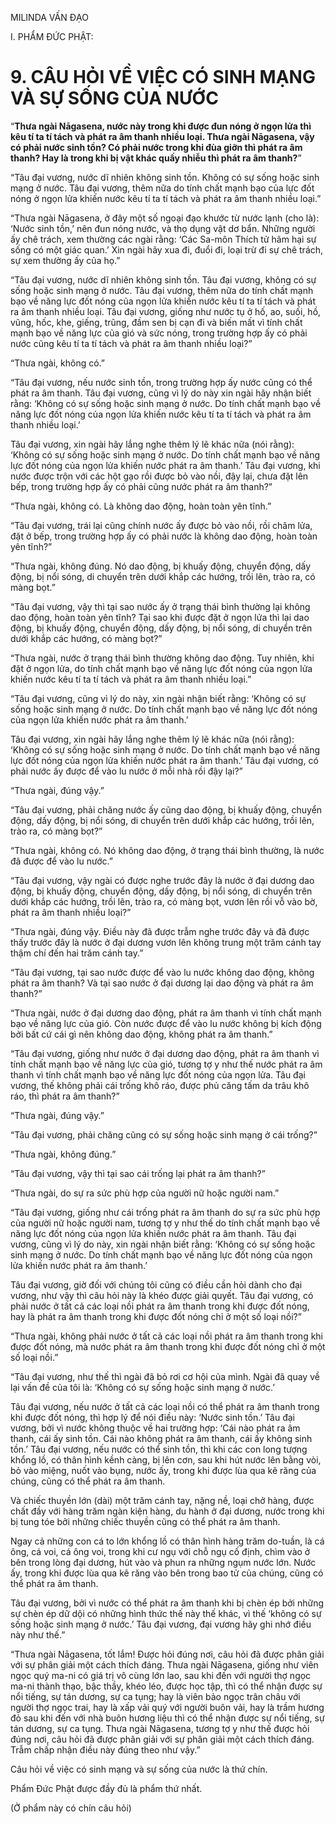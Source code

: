 MILINDA VẤN ĐẠO

I. PHẨM ĐỨC PHẬT:

# 9. CÂU HỎI VỀ VIỆC CÓ SINH MẠNG VÀ SỰ SỐNG CỦA NƯỚC

“**Thưa ngài Nāgasena, nước này trong khi được đun nóng ở ngọn lửa thì kêu tí ta tí tách và phát ra âm thanh nhiều loại. Thưa ngài Nāgasena, vậy có phải nước sinh tồn? Có phải nước trong khi đùa giỡn thì phát ra âm thanh? Hay là trong khi bị vật khác quấy nhiễu thì phát ra âm thanh?**”

“Tâu đại vương, nước dĩ nhiên không sinh tồn. Không có sự sống hoặc sinh mạng ở nước. Tâu đại vương, thêm nữa do tính chất mạnh bạo của lực đốt nóng ở ngọn lửa khiến nước kêu tí ta tí tách và phát ra âm thanh nhiều loại.”

“Thưa ngài Nāgasena, ở đây một số ngoại đạo khước từ nước lạnh (cho là): ‘Nước sinh tồn,’ nên đun nóng nước, và thọ dụng vật dơ bẩn. Những người ấy chê trách, xem thường các ngài rằng: ‘Các Sa-môn Thích tử hãm hại sự sống có một giác quan.’ Xin ngài hãy xua đi, đuổi đi, loại trừ đi sự chê trách, sự xem thường ấy của họ.”

“Tâu đại vương, nước dĩ nhiên không sinh tồn. Tâu đại vương, không có sự sống hoặc sinh mạng ở nước. Tâu đại vương, thêm nữa do tính chất mạnh bạo về năng lực đốt nóng của ngọn lửa khiến nước kêu tí ta tí tách và phát ra âm thanh nhiều loại. Tâu đại vương, giống như nước tụ ở hố, ao, suối, hồ, vũng, hốc, khe, giếng, trũng, đầm sen bị cạn đi và biến mất vì tính chất mạnh bạo về năng lực của gió và sức nóng, trong trường hợp ấy có phải nước cũng kêu tí ta tí tách và phát ra âm thanh nhiều loại?”

“Thưa ngài, không có.”

“Tâu đại vương, nếu nước sinh tồn, trong trường hợp ấy nước cũng có thể phát ra âm thanh. Tâu đại vương, cũng vì lý do này xin ngài hãy nhận biết rằng: ‘Không có sự sống hoặc sinh mạng ở nước. Do tính chất mạnh bạo về năng lực đốt nóng của ngọn lửa khiến nước kêu tí ta tí tách và phát ra âm thanh nhiều loại.’

Tâu đại vương, xin ngài hãy lắng nghe thêm lý lẽ khác nữa (nói rằng): ‘Không có sự sống hoặc sinh mạng ở nước. Do tính chất mạnh bạo về năng lực đốt nóng của ngọn lửa khiến nước phát ra âm thanh.’ Tâu đại vương, khi nước được trộn với các hột gạo rồi được bỏ vào nồi, đậy lại, chưa đặt lên bếp, trong trường hợp ấy có phải cũng nước phát ra âm thanh?”

“Thưa ngài, không có. Là không dao động, hoàn toàn yên tĩnh.”

“Tâu đại vương, trái lại cũng chính nước ấy được bỏ vào nồi, rồi châm lửa, đặt ở bếp, trong trường hợp ấy có phải nước là không dao động, hoàn toàn yên tĩnh?”

“Thưa ngài, không đúng. Nó dao động, bị khuấy động, chuyển động, dấy động, bị nổi sóng, di chuyển trên dưới khắp các hướng, trồi lên, trào ra, có màng bọt.”

“Tâu đại vương, vậy thì tại sao nước ấy ở trạng thái bình thường lại không dao động, hoàn toàn yên tĩnh? Tại sao khi được đặt ở ngọn lửa thì lại dao động, bị khuấy động, chuyển động, dấy động, bị nổi sóng, di chuyển trên dưới khắp các hướng, có màng bọt?”

“Thưa ngài, nước ở trạng thái bình thường không dao động. Tuy nhiên, khi đặt ở ngọn lửa, do tính chất mạnh bạo về năng lực đốt nóng của ngọn lửa khiến nước kêu tí ta tí tách và phát ra âm thanh nhiều loại.”

“Tâu đại vương, cũng vì lý do này, xin ngài nhận biết rằng: ‘Không có sự sống hoặc sinh mạng ở nước. Do tính chất mạnh bạo về năng lực đốt nóng của ngọn lửa khiến nước phát ra âm thanh.’

Tâu đại vương, xin ngài hãy lắng nghe thêm lý lẽ khác nữa (nói rằng): ‘Không có sự sống hoặc sinh mạng ở nước. Do tính chất mạnh bạo về năng lực đốt nóng của ngọn lửa khiến nước phát ra âm thanh.’ Tâu đại vương, có phải nước ấy được để vào lu nước ở mỗi nhà rồi đậy lại?”

“Thưa ngài, đúng vậy.”

“Tâu đại vương, phải chăng nước ấy cũng dao động, bị khuấy động, chuyển động, dấy động, bị nổi sóng, di chuyển trên dưới khắp các hướng, trồi lên, trào ra, có màng bọt?”

“Thưa ngài, không có. Nó không dao động, ở trạng thái bình thường, là nước đã được để vào lu nước.”

“Tâu đại vương, vậy ngài có được nghe trước đây là nước ở đại dương dao động, bị khuấy động, chuyển động, dấy động, bị nổi sóng, di chuyển trên dưới khắp các hướng, trồi lên, trào ra, có màng bọt, vươn lên rồi vỗ vào bờ, phát ra âm thanh nhiều loại?”

“Thưa ngài, đúng vậy. Điều này đã được trẫm nghe trước đây và đã được thấy trước đây là nước ở đại dương vươn lên không trung một trăm cánh tay thậm chí đến hai trăm cánh tay.”

“Tâu đại vương, tại sao nước được để vào lu nước không dao động, không phát ra âm thanh? Và tại sao nước ở đại dương lại dao động và phát ra âm thanh?”

“Thưa ngài, nước ở đại dương dao động, phát ra âm thanh vì tính chất mạnh bạo về năng lực của gió. Còn nước được để vào lu nước không bị kích động bởi bất cứ cái gì nên không dao động, không phát ra âm thanh.”

“Tâu đại vương, giống như nước ở đại dương dao động, phát ra âm thanh vì tính chất mạnh bạo về năng lực của gió, tương tợ y như thế nước phát ra âm thanh vì tính chất mạnh bạo về năng lực đốt nóng của ngọn lửa. Tâu đại vương, thế không phải cái trống khô ráo, được phủ căng tấm da trâu khô ráo, thì phát ra âm thanh?”

“Thưa ngài, đúng vậy.”

“Tâu đại vương, phải chăng cũng có sự sống hoặc sinh mạng ở cái trống?”

“Thưa ngài, không đúng.”

“Tâu đại vương, vậy thì tại sao cái trống lại phát ra âm thanh?”

“Thưa ngài, do sự ra sức phù hợp của người nữ hoặc người nam.”

“Tâu đại vương, giống như cái trống phát ra âm thanh do sự ra sức phù hợp của người nữ hoặc người nam, tương tợ y như thế do tính chất mạnh bạo về năng lực đốt nóng của ngọn lửa khiến nước phát ra âm thanh. Tâu đại vương, cũng vì lý do này, xin ngài nhận biết rằng: ‘Không có sự sống hoặc sinh mạng ở nước. Do tính chất mạnh bạo về năng lực đốt nóng của ngọn lửa khiến nước phát ra âm thanh.’

Tâu đại vương, giờ đối với chúng tôi cũng có điều cần hỏi dành cho đại vương, như vậy thì câu hỏi này là khéo được giải quyết. Tâu đại vương, có phải nước ở tất cả các loại nồi phát ra âm thanh trong khi được đốt nóng, hay là phát ra âm thanh trong khi được đốt nóng chỉ ở một số loại nồi?”

“Thưa ngài, không phải nước ở tất cả các loại nồi phát ra âm thanh trong khi được đốt nóng, mà nước phát ra âm thanh trong khi được đốt nóng chỉ ở một số loại nồi.”

“Tâu đại vương, như thế thì ngài đã bỏ rơi cơ hội của mình. Ngài đã quay về lại vấn đề của tôi là: ‘Không có sự sống hoặc sinh mạng ở nước.’

Tâu đại vương, nếu nước ở tất cả các loại nồi có thể phát ra âm thanh trong khi được đốt nóng, thì hợp lý để nói điều này: ‘Nước sinh tồn.’ Tâu đại vương, bởi vì nước không thuộc về hai trường hợp: ‘Cái nào phát ra âm thanh, cái ấy sinh tồn. Cái nào không phát ra âm thanh, cái ấy không sinh tồn.’ Tâu đại vương, nếu nước có thể sinh tồn, thì khi các con long tượng khổng lồ, có thân hình kềnh càng, bị lên cơn, sau khi hút nước lên bằng vòi, bỏ vào miệng, nuốt vào bụng, nước ấy, trong khi được lùa qua kẽ răng của chúng, cũng có thể phát ra âm thanh.

Và chiếc thuyền lớn (dài) một trăm cánh tay, nặng nề, loại chở hàng, được chất đầy với hàng trăm ngàn kiện hàng, du hành ở đại dương, nước trong khi bị tung tóe bởi những chiếc thuyền cũng có thể phát ra âm thanh.

Ngay cả những con cá to lớn khổng lồ có thân hình hàng trăm do-tuần, là cá ông, cá voi, cá ông voi, trong khi cư ngụ với chỗ ngụ cố định, chìm vào ở bên trong lòng đại dương, hút vào và phun ra những ngụm nước lớn. Nước ấy, trong khi được lùa qua kẽ răng vào bên trong bao tử của chúng, cũng có thể phát ra âm thanh.

Tâu đại vương, bởi vì nước có thể phát ra âm thanh khi bị chèn ép bởi những sự chèn ép dữ dội có những hình thức thế này thế khác, vì thế ‘không có sự sống hoặc sinh mạng ở nước.’ Tâu đại vương, đại vương hãy ghi nhớ điều này như thế.”

“Thưa ngài Nāgasena, tốt lắm! Được hỏi đúng nơi, câu hỏi đã được phân giải với sự phân giải một cách thích đáng. Thưa ngài Nāgasena, giống như viên ngọc quý ma-ni có giá trị vô cùng lớn lao, sau khi đến với người thợ ngọc ma-ni thành thạo, bậc thầy, khéo léo, được học tập, thì có thể nhận được sự nổi tiếng, sự tán dương, sự ca tụng; hay là viên bảo ngọc trân châu với người thợ ngọc trai, hay là xấp vải quý với người buôn vải, hay là trầm hương đỏ sau khi đến với nhà buôn hương liệu thì có thể nhận được sự nổi tiếng, sự tán dương, sự ca tụng. Thưa ngài Nāgasena, tương tợ y như thế được hỏi đúng nơi, câu hỏi đã được phân giải với sự phân giải một cách thích đáng. Trẫm chấp nhận điều này đúng theo như vậy.”

Câu hỏi về việc có sinh mạng và sự sống của nước là thứ chín.

Phẩm Đức Phật được đầy đủ là phẩm thứ nhất.

(Ở phẩm này có chín câu hỏi)
